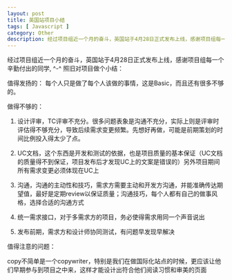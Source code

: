 ```yaml
---
layout: post
title: 英国站项目小结
tags: [ Javascript ]
category: Other
description: 经过项目组近一个月的奋斗，英国站于4月28日正式发布上线，感谢项目组每一个辛勤付出的同学, ^-^ 照旧对项目做个小结：
---
```



经过项目组近一个月的奋斗，英国站于4月28日正式发布上线，感谢项目组每一个辛勤付出的同学, ^-^ 照旧对项目做个小结：

值得发扬的：
每个人只是做了每个人该做的事情，这是Basic，而且还有很多不够的。

做得不够的：

1. 设计评审，TC评审不充分。很多问题表象是沟通不充分，实际上则是评审时评估得不够充分，导致后续需求变更频繁。先想好再做，可能是前期策划的时间比例投入得太少了点。

2. UC文档，这个东西是开发和测试的依据，也是项目质量的基本保证（UC文档的质量得不到保证，项目发布后才发现UC上的文案是错误的）另外项目期间所有需求变更必须体现在UC上

3. 沟通，沟通的主动性和技巧，需求方需要主动和开发方沟通，并能准确传达期望值，最好是定期review以保证质量；沟通技巧，每个人都有自己的做事风格，选择合适的沟通方式

4. 统一需求接口，对于多需求方的项目，务必使得需求用同一个声音说出

5. 发布前期，需求方和设计师协同测试，有问题早发现早解决

值得注意的问题：

copy不简单是一个copywriter，特别是我们在做国际化站点的时候，更应该让他们早期参与到项目之中来，这样才能设计出符合他们阅读习惯和审美的页面

